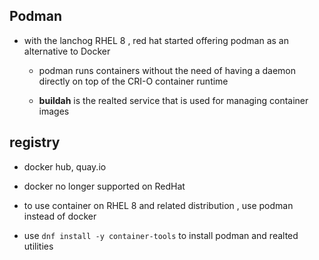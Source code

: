 

## Podman

- with the lanchog RHEL 8 , red hat started offering  podman as an alternative to Docker 
  
  - podman runs containers without the need of having a daemon directly on top of the CRI-O container runtime
  
  - **buildah** is the realted service  that is used for managing container images

## registry

- docker hub, quay.io



- docker no longer supported  on RedHat 

- to use container on RHEL 8 and related distribution , use podman instead of docker

- use `dnf install -y container-tools`  to install podman and realted utilities
